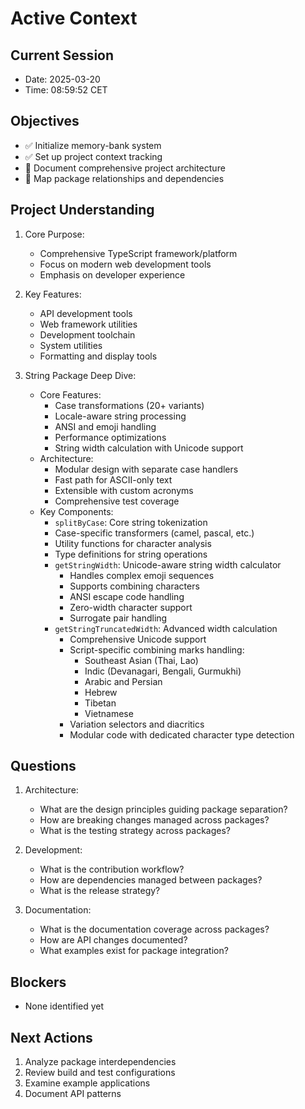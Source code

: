 # Active Context

## Current Session
- Date: 2025-03-20
- Time: 08:59:52 CET

## Objectives
- ✅ Initialize memory-bank system
- ✅ Set up project context tracking
- 🔄 Document comprehensive project architecture
- 🔄 Map package relationships and dependencies

## Project Understanding
1. Core Purpose:
   - Comprehensive TypeScript framework/platform
   - Focus on modern web development tools
   - Emphasis on developer experience

2. Key Features:
   - API development tools
   - Web framework utilities
   - Development toolchain
   - System utilities
   - Formatting and display tools

3. String Package Deep Dive:
   - Core Features:
     - Case transformations (20+ variants)
     - Locale-aware string processing
     - ANSI and emoji handling
     - Performance optimizations
     - String width calculation with Unicode support
   - Architecture:
     - Modular design with separate case handlers
     - Fast path for ASCII-only text
     - Extensible with custom acronyms
     - Comprehensive test coverage
   - Key Components:
     - `splitByCase`: Core string tokenization
     - Case-specific transformers (camel, pascal, etc.)
     - Utility functions for character analysis
     - Type definitions for string operations
     - `getStringWidth`: Unicode-aware string width calculator
       - Handles complex emoji sequences
       - Supports combining characters
       - ANSI escape code handling
       - Zero-width character support
       - Surrogate pair handling
     - `getStringTruncatedWidth`: Advanced width calculation
       - Comprehensive Unicode support
       - Script-specific combining marks handling:
         - Southeast Asian (Thai, Lao)
         - Indic (Devanagari, Bengali, Gurmukhi)
         - Arabic and Persian
         - Hebrew
         - Tibetan
         - Vietnamese
       - Variation selectors and diacritics
       - Modular code with dedicated character type detection

## Questions
1. Architecture:
   - What are the design principles guiding package separation?
   - How are breaking changes managed across packages?
   - What is the testing strategy across packages?

2. Development:
   - What is the contribution workflow?
   - How are dependencies managed between packages?
   - What is the release strategy?

3. Documentation:
   - What is the documentation coverage across packages?
   - How are API changes documented?
   - What examples exist for package integration?

## Blockers
- None identified yet

## Next Actions
1. Analyze package interdependencies
2. Review build and test configurations
3. Examine example applications
4. Document API patterns
